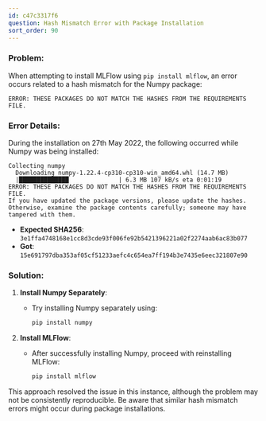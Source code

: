 ```yaml
---
id: c47c3317f6
question: Hash Mismatch Error with Package Installation
sort_order: 90
---
```


### Problem:

When attempting to install MLFlow using `pip install mlflow`, an error occurs related to a hash mismatch for the Numpy package:

```plaintext
ERROR: THESE PACKAGES DO NOT MATCH THE HASHES FROM THE REQUIREMENTS FILE.
```

### Error Details:

During the installation on 27th May 2022, the following occurred while Numpy was being installed:

```
Collecting numpy
  Downloading numpy-1.22.4-cp310-cp310-win_amd64.whl (14.7 MB)
  |██████████████              | 6.3 MB 107 kB/s eta 0:01:19
ERROR: THESE PACKAGES DO NOT MATCH THE HASHES FROM THE REQUIREMENTS FILE.
If you have updated the package versions, please update the hashes. Otherwise, examine the package contents carefully; someone may have tampered with them.
```

- **Expected SHA256**: `3e1ffa4748168e1cc8d3cde93f006fe92b5421396221a02f2274aab6ac83b077`
- **Got**: `15e691797dba353af05cf51233aefc4c654ea7ff194b3e7435e6eec321807e90`

### Solution:

1. **Install Numpy Separately**:
   
   - Try installing Numpy separately using:
     
     ```bash
     pip install numpy
     ```
   
2. **Install MLFlow**:

   - After successfully installing Numpy, proceed with reinstalling MLFlow:
     
     ```bash
     pip install mlflow
     ```

This approach resolved the issue in this instance, although the problem may not be consistently reproducible. Be aware that similar hash mismatch errors might occur during package installations.